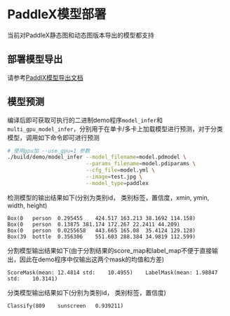 # PaddleX模型部署

当前对PaddleX静态图和动态图版本导出的模型都支持


## 部署模型导出

请参考[PaddlX模型导出文档](https://github.com/PaddlePaddle/PaddleX/blob/develop/docs/apis/export_model.md)

## 模型预测

编译后即可获取可执行的二进制demo程序`model_infer`和`multi_gpu_model_infer`，分别用于在单卡/多卡上加载模型进行预测，对于分类模型，调用如下命令即可进行预测

```sh
# 使用gpu加 --use_gpu=1 参数
./build/demo/model_infer --model_filename=model.pdmodel \
                         --params_filename=model.pdiparams \
                         --cfg_file=model.yml \
                         --image=test.jpg \
                         --model_type=paddlex
```

检测模型的输出结果如下(分别为类别id， 类别标签，置信度，xmin, ymin, width, height)

```
Box(0   person  0.295455    424.517 163.213 38.1692 114.158)
Box(0   person  0.13875 381.174 172.267 22.2411 44.209)
Box(0   person  0.0255658   443.665 165.08  35.4124 129.128)
Box(39  bottle  0.356306    551.603 288.384 34.9819 112.599)
```

分割模型输出结果如下(由于分割结果的score_map和label_map不便于直接输出，因此在demo程序中仅输出这两个mask的均值和方差)

```
ScoreMask(mean: 12.4814 std:    10.4955)    LabelMask(mean: 1.98847 std:    10.3141)
```

分类模型输出结果如下(分别为类别id， 类别标签，置信度)

```
Classify(809    sunscreen   0.939211)
```
